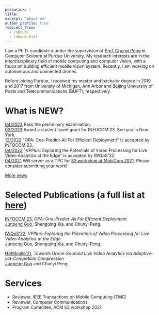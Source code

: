 ```yaml
---
permalink: /
title: 
excerpt: "About me"
author_profile: true
redirect_from: 
  - /about/
  - /about.html
---
```


I am a Ph.D. candidate a under the supervision of [Prof. Chunyi Peng](https://www.cs.purdue.edu/homes/chunyi/) in Computer Science at Purdue University.
My research interests are in the interdisciplinary field of mobile computing and computer vision, with a foucs on building efficient mobile vision system. 
Recently, I am working on autonomous and connected drones.

Before joining Purdue, I received my master and bachalor degree in 2019 and 2017 from University of Michigan, Ann Arbor and Beijing University of Posts and Telecommunications (BUPT), respectively. 

What is NEW?
======
[04/2023](https://jpkuo24.github.io/) Pass the preliminary examination.<br>
[03/2023](https://jpkuo24.github.io/) Award a student travel grant for INFOCOM'23. See you in New York.<br>
[12/2022](https://jpkuo24.github.io/) "OPA: One-Predict-All For Efficient Deployment" is accepted by INFOCOM'23. <br>
[04/2022](https://jpkuo24.github.io/) "VPPlus: Exploring the Potentials of Video Processing for Live Video Analytics at the Edge" is accepted by IWQoS'22. <br>
[04/2021](https://jpkuo24.github.io/) Will server as a TPC for [S3 workshop at MobiCom 2021](http://www.people.vcu.edu/~barahoueipash/S3/S3.html). Please consider submitting your work! <br>

[More news](https://jpkuo24.github.io/)


Selected Publications (a full list at [here](https://jpkuo24.github.io/publications/))
======
[INFOCOM'23](https://infocom2023.ieee-infocom.org/), *OPA: One-Predict-All For Efficient Deployment* <br>
<u>Junpeng Guo</u>, Shengqing Xia, and Chunyi Peng. <br>

[IWQoS'22](https://iwqos2022.ieee-iwqos.org/), *VPPlus: Exploring the Potentials of Video Processing for Live Video Analytics at the Edge* <br> 
<u>Junpeng Guo</u>, Shengqing Xia, and Chunyi Peng.<br>

[HotMobile'21](https://iwqos2022.ieee-iwqos.org/), *Towards Drone-Sourced Live Video Analytics via Adaptive-yet-Compatible Compression* <br>
<u>Junpeng Guo</u> and Chunyi Peng. <br>

Services
======
* Reviewer, IEEE Transactions on Mobile Computing (TMC)
* Reviewer, Computer Communications
* Program Commitee, ACM S3 workshop 2021


